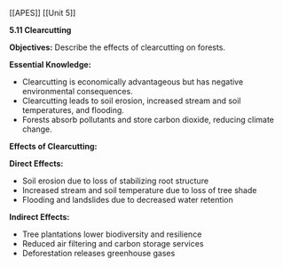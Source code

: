 [[APES]]
[[Unit 5]]


**5.11 Clearcutting**

**Objectives:** Describe the effects of clearcutting on forests.

**Essential Knowledge:**

* Clearcutting is economically advantageous but has negative environmental consequences.
* Clearcutting leads to soil erosion, increased stream and soil temperatures, and flooding.
* Forests absorb pollutants and store carbon dioxide, reducing climate change.

**Effects of Clearcutting:**

**Direct Effects:**

* Soil erosion due to loss of stabilizing root structure
* Increased stream and soil temperature due to loss of tree shade
* Flooding and landslides due to decreased water retention

**Indirect Effects:**

* Tree plantations lower biodiversity and resilience
* Reduced air filtering and carbon storage services
* Deforestation releases greenhouse gases